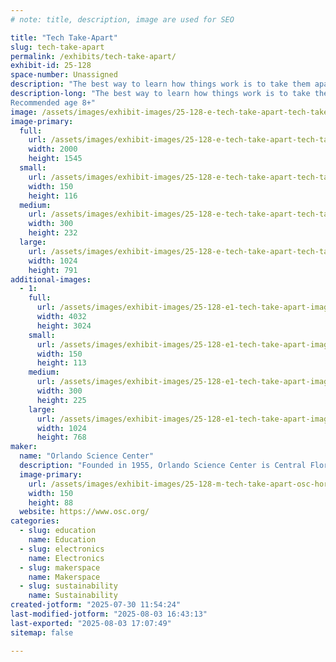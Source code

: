 ```yaml
---
# note: title, description, image are used for SEO

title: "Tech Take-Apart"
slug: tech-take-apart
permalink: /exhibits/tech-take-apart/
exhibit-id: 25-128
space-number: Unassigned
description: "The best way to learn how things work is to take them apart! Learn the inner-workings of tech!"
description-long: "The best way to learn how things work is to take them apart! Stop by and learn the inner-workings of various recycled pieces of tech! 
Recommended age 8+"
image: /assets/images/exhibit-images/25-128-e-tech-take-apart-tech-take-apart-2-7297-300x232.png
image-primary: 
  full:
    url: /assets/images/exhibit-images/25-128-e-tech-take-apart-tech-take-apart-2-7297-full.png
    width: 2000
    height: 1545
  small:
    url: /assets/images/exhibit-images/25-128-e-tech-take-apart-tech-take-apart-2-7297-150x116.png
    width: 150
    height: 116
  medium:
    url: /assets/images/exhibit-images/25-128-e-tech-take-apart-tech-take-apart-2-7297-300x232.png
    width: 300
    height: 232
  large:
    url: /assets/images/exhibit-images/25-128-e-tech-take-apart-tech-take-apart-2-7297-1024x791.png
    width: 1024
    height: 791
additional-images: 
  - 1:
    full:
      url: /assets/images/exhibit-images/25-128-e1-tech-take-apart-image-30-full.jpg
      width: 4032
      height: 3024
    small:
      url: /assets/images/exhibit-images/25-128-e1-tech-take-apart-image-30-150x113.jpg
      width: 150
      height: 113
    medium:
      url: /assets/images/exhibit-images/25-128-e1-tech-take-apart-image-30-300x225.jpg
      width: 300
      height: 225
    large:
      url: /assets/images/exhibit-images/25-128-e1-tech-take-apart-image-30-1024x768.jpg
      width: 1024
      height: 768
maker: 
  name: "Orlando Science Center"
  description: "Founded in 1955, Orlando Science Center is Central Florida’s award-winning, hands-on science museum, ranking as one of the most popular museum destinations in the region. Our exhibits and interactive programs bring science to life for over 660,000 annual visitors, including both residents of Central Florida and visitors from around the world."
  image-primary:
    url: /assets/images/exhibit-images/25-128-m-tech-take-apart-osc-horizontallogo-webpurple-150x88.png
    width: 150
    height: 88
  website: https://www.osc.org/
categories: 
  - slug: education
    name: Education
  - slug: electronics
    name: Electronics
  - slug: makerspace
    name: Makerspace
  - slug: sustainability
    name: Sustainability
created-jotform: "2025-07-30 11:54:24"
last-modified-jotform: "2025-08-03 16:43:13"
last-exported: "2025-08-03 17:07:49"
sitemap: false

---
```

